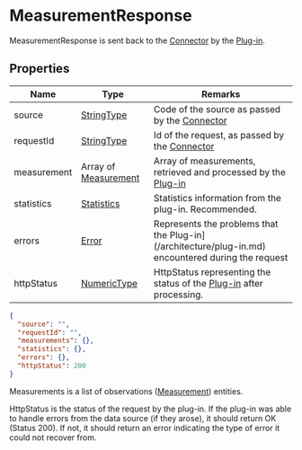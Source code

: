 ﻿# MeasurementResponse

MeasurementResponse is sent back to the [Connector](/architecture/connector.md) by the [Plug-in](/architecture/plug-in.md). 

## Properties
| Name        | Type                                                           | Remarks                                                                                            |
|-------------|----------------------------------------------------------------|----------------------------------------------------------------------------------------------------|
| source      | [StringType](/specifications/formats/data-type.md)             | Code of the source as passed by the [Connector](/architecture/connector.md)                        |
| requestId   | [StringType](/specifications/formats/data-type.md)             | Id of the request, as passed by the [Connector](/architecture/connector.md)                        |
| measurement | Array of [Measurement](/specifications/formats/measurement.md) | Array of measurements, retrieved and processed by the [Plug-in](/architecture/plug-in.md)          |
| statistics  | [Statistics](/specifications/formats/statistics.md)            | Statistics information from the plug-in. Recommended.                                              |
| errors      | [Error](/specifications/formats/error-type.md)                 | Represents the problems that the Plug-in](/architecture/plug-in.md) encountered during the request |
| httpStatus  | [NumericType](/specifications/formats/data-type.md)            | HttpStatus representing the status of the [Plug-in](/architecture/plug-in.md) after processing.    |


```json
{
  "source": "",
  "requestId": "",
  "measurements": {},
  "statistics": {},
  "errors": {},
  "httpStatus": 200
}
```


Measurements is a list of observations ([Measurement](/specifications/formats/measurement.md)) entities.


HttpStatus is the status of the request by the plug-in. If the plug-in was able to handle errors from the data source (if they arose), it should return OK (Status 200). If not, it should return an error indicating the type of error it could not recover from.
